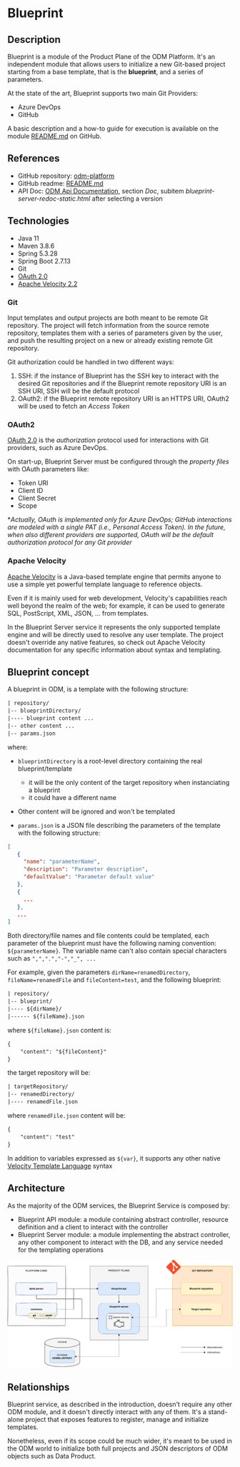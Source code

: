 # Blueprint

## Description

Blueprint is a module of the Product Plane of the ODM Platform. 
It's an independent module that allows users to initialize a new Git-based project starting from a base template, 
that is the **blueprint**, and a series of parameters.

At the state of the art, Blueprint supports two main Git Providers:

* Azure DevOps
* GitHub

A basic description and a how-to guide for execution is available on the module [README.md](https://github.com/opendatamesh-initiative/odm-platform/blob/main/product-plane-services/blueprint-server/README.md) on GitHub.

## References

* GitHub repository: [odm-platform](https://github.com/opendatamesh-initiative/odm-platform)
* GitHub readme: [README.md](https://github.com/opendatamesh-initiative/odm-platform/blob/main/product-plane-services/blueprint-server/README.md)
* API Doc: [ODM Api Documentation](https://opendatamesh-initiative.github.io/odm-api-doc/index.html), section _Doc_, subitem _blueprint-server-redoc-static.html_ after selecting a version

## Technologies

* Java 11
* Maven 3.8.6
* Spring 5.3.28
* Spring Boot 2.7.13
* Git
* [OAuth 2.0](https://oauth.net/2/)
* [Apache Velocity 2.2](https://velocity.apache.org/)

### Git
Input templates and output projects are both meant to be remote Git repository. 
The project will fetch information from the source remote repository, templates them with a series of parameters
given by the user, and push the resulting project on a new or already existing remote Git repository.

Git authorization could be handled in two different ways:

1. SSH: if the instance of Blueprint has the SSH key to interact with the desired Git repositories and if the Blueprint remote repository URI is an SSH URI, SSH will be the default protocol
2. OAuth2: if the Blueprint remote repository URI is an HTTPS URI, OAuth2 will be used to fetch an _Access Token_

### OAuth2
[OAuth 2.0](https://oauth.net/2/) is the _authorization_ protocol used for interactions with Git providers, 
such as Azure DevOps.

On start-up, Blueprint Server must be configured through the _property files_ with OAuth parameters like:

* Token URI
* Client ID
* Client Secret
* Scope

*_Actually, OAuth is implemented only for Azure DevOps; GitHub interactions are modeled with a single PAT 
(i.e., Personal Access Token). In the future, when also different providers are supported, 
OAuth will be the default authorization protocol for any Git provider_

### Apache Velocity
[Apache Velocity](https://velocity.apache.org/) is a Java-based template engine that permits anyone to use 
a simple yet powerful template language to reference objects. 

Even if it is mainly used for web development, Velocity's capabilities reach well beyond the realm of the web;
for example, it can be used to generate SQL, PostScript, XML, JSON, ... from templates.

In the Blueprint Server service it represents the only supported template engine and will be directly used to resolve
any user template.
The project doesn't override any native features, so check out Apache Velocity documentation for any specific information 
about syntax and templating.

## Blueprint concept
A blueprint in ODM, is a template with the following structure:
```txt
| repository/
|-- blueprintDirectory/
|---- blueprint content ...
|-- other content ...
|-- params.json
```
where:

* `blueprintDirectory` is a root-level directory containing the real blueprint/template
  
    * it will be the only content of the target repository when instanciating a blueprint
    * it could have a different name

* Other content will be ignored and won't be templated
* `params.json` is a JSON file describing the parameters of the template with the following structure:
```json
[
   {
     "name": "parameterName",
     "description": "Parameter description",
     "defaultValue": "Parameter default value"
   }, 
   {
     ...
   },
   ...
]
```

Both directory/file names and file contents could be templated, each parameter of the blueprint must have the following naming convention: `${parameterName}`. 
The variable name can't also contain special characters such as `",",".","-","_", ...`

For example, given the parameters `dirName=renamedDirectory`, `fileName=renamedFile` and `fileContent=test`, and the following blueprint:
```txt
| repository/
|-- blueprint/
|---- ${dirName}/
|------ ${fileName}.json 
```
where `${fileName}.json` content is:
```txt
{
    "content": "${fileContent}"
}
```
the target repository will be:
```txt
| targetRepository/
|-- renamedDirectory/
|---- renamedFile.json
```
where `renamedFile.json` content will be:
```txt
{
    "content": "test"
}
```

In addition to variables expressed as `${var}`, it supports any other native [Velocity Template Language](https://velocity.apache.org/engine/devel/user-guide.html#velocity-template-language-vtl-an-introduction) syntax

## Architecture
As the majority of the ODM services, the Blueprint Service is composed by:

* Blueprint API module: a module containing abstract controller, resource definition and a client to interact with the controller
* Blueprint Server module: a module implementing the abstract controller, any other component to interact with the DB, and any service needed for the templating operations

![Blueprint-diagram](../../images/architecture/product-plane/blueprint/blueprint_architecture.png)

## Relationships
Blueprint service, as described in the introduction, doesn't require any other ODM module,
and it doesn't directly interact with any of them.
It's a stand-alone project that exposes features to register, manage and initialize templates.

Nonetheless, even if its scope could be much wider,
it's meant to be used in the ODM world to initialize both full projects 
and JSON descriptors of ODM objects such as Data Product.